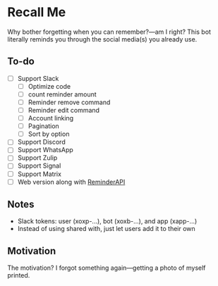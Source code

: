 # Recall Me

Why bother forgetting when you can remember?—am I right? This bot literally reminds you through the social media(s) you already use.

## To-do

- [ ] Support Slack
    - [ ] Optimize code
    - [ ] count reminder amount
    - [ ] Reminder remove command
    - [ ] Reminder edit command
    - [ ] Account linking
    - [ ] Pagination
    - [ ] Sort by option
- [ ] Support Discord
- [ ] Support WhatsApp
- [ ] Support Zulip
- [ ] Support Signal
- [ ] Support Matrix
- [ ] Web version along with [ReminderAPI](https://reminderapi.dave9123.me/)

## Notes

- Slack tokens: user (xoxp-...), bot (xoxb-...), and app (xapp-...)
- Instead of using shared with, just let users add it to their own

## Motivation

The motivation? I forgot something again—getting a photo of myself printed.